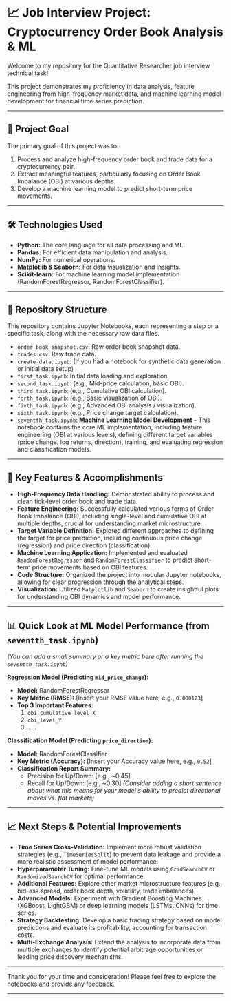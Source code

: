 # 📈 Job Interview Project: Cryptocurrency Order Book Analysis & ML

Welcome to my repository for the Quantitative Researcher job interview technical task!

This project demonstrates my proficiency in data analysis, feature engineering from high-frequency market data, and machine learning model development for financial time series prediction.

---

## 🎯 Project Goal

The primary goal of this project was to:
1.  Process and analyze high-frequency order book and trade data for a cryptocurrency pair.
2.  Extract meaningful features, particularly focusing on Order Book Imbalance (OBI) at various depths.
3.  Develop a machine learning model to predict short-term price movements.

---

## 🛠️ Technologies Used

* **Python:** The core language for all data processing and ML.
* **Pandas:** For efficient data manipulation and analysis.
* **NumPy:** For numerical operations.
* **Matplotlib & Seaborn:** For data visualization and insights.
* **Scikit-learn:** For machine learning model implementation (RandomForestRegressor, RandomForestClassifier).

---

## 📁 Repository Structure

This repository contains Jupyter Notebooks, each representing a step or a specific task, along with the necessary raw data files.

* `order_book_snapshot.csv`: Raw order book snapshot data.
* `trades.csv`: Raw trade data.
* `create_data.ipynb`: (If you had a notebook for synthetic data generation or initial data setup)
* `first_task.ipynb`: Initial data loading and exploration.
* `second_task.ipynb`: (e.g., Mid-price calculation, basic OBI).
* `third_task.ipynb`: (e.g., Cumulative OBI calculation).
* `forth_task.ipynb`: (e.g., Basic visualization of OBI).
* `fivth_task.ipynb`: (e.g., Advanced OBI analysis / visualization).
* `sixth_task.ipynb`: (e.g., Price change target calculation).
* `seventth_task.ipynb`: **Machine Learning Model Development** - This notebook contains the core ML implementation, including feature engineering (OBI at various levels), defining different target variables (price change, log returns, direction), training, and evaluating regression and classification models.

---

## 🚀 Key Features & Accomplishments

* **High-Frequency Data Handling:** Demonstrated ability to process and clean tick-level order book and trade data.
* **Feature Engineering:** Successfully calculated various forms of Order Book Imbalance (OBI), including single-level and cumulative OBI at multiple depths, crucial for understanding market microstructure.
* **Target Variable Definition:** Explored different approaches to defining the target for price prediction, including continuous price change (regression) and price direction (classification).
* **Machine Learning Application:** Implemented and evaluated `RandomForestRegressor` and `RandomForestClassifier` to predict short-term price movements based on OBI features.
* **Code Structure:** Organized the project into modular Jupyter notebooks, allowing for clear progression through the analytical steps.
* **Visualization:** Utilized `Matplotlib` and `Seaborn` to create insightful plots for understanding OBI dynamics and model performance.

---

## 📊 Quick Look at ML Model Performance (from `seventth_task.ipynb`)

*(You can add a small summary or a key metric here after running the `seventth_task.ipynb`)*

**Regression Model (Predicting `mid_price_change`):**
* **Model:** RandomForestRegressor
* **Key Metric (RMSE):** [Insert your RMSE value here, e.g., `0.000123`]
* **Top 3 Important Features:**
    1.  `obi_cumulative_level_X`
    2.  `obi_level_Y`
    3.  `...`

**Classification Model (Predicting `price_direction`):**
* **Model:** RandomForestClassifier
* **Key Metric (Accuracy):** [Insert your Accuracy value here, e.g., `0.52`]
* **Classification Report Summary:**
    * Precision for Up/Down: [e.g., ~0.45]
    * Recall for Up/Down: [e.g., ~0.30]
    *(Consider adding a short sentence about what this means for your model's ability to predict directional moves vs. flat markets)*

---

## 📈 Next Steps & Potential Improvements

* **Time Series Cross-Validation:** Implement more robust validation strategies (e.g., `TimeSeriesSplit`) to prevent data leakage and provide a more realistic assessment of model performance.
* **Hyperparameter Tuning:** Fine-tune ML models using `GridSearchCV` or `RandomizedSearchCV` for optimal performance.
* **Additional Features:** Explore other market microstructure features (e.g., bid-ask spread, order book depth, volatility, trade imbalances).
* **Advanced Models:** Experiment with Gradient Boosting Machines (XGBoost, LightGBM) or deep learning models (LSTMs, CNNs) for time series.
* **Strategy Backtesting:** Develop a basic trading strategy based on model predictions and evaluate its profitability, accounting for transaction costs.
* **Multi-Exchange Analysis:** Extend the analysis to incorporate data from multiple exchanges to identify potential arbitrage opportunities or leading price discovery mechanisms.

---

Thank you for your time and consideration! Please feel free to explore the notebooks and provide any feedback.

---